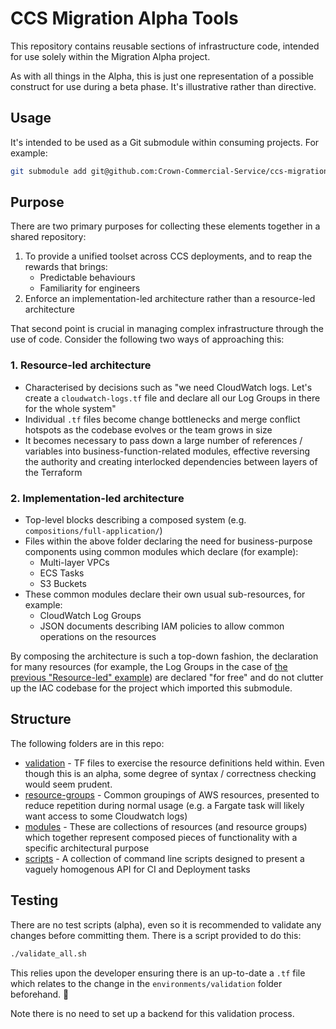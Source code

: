 # CCS Migration Alpha Tools

This repository contains reusable sections of infrastructure code, intended for use solely within the Migration Alpha project.

As with all things in the Alpha, this is just one representation of a possible construct for use during a beta phase. It's illustrative rather than directive.

## Usage

It's intended to be used as a Git submodule within consuming projects. For example:

```bash
git submodule add git@github.com:Crown-Commercial-Service/ccs-migration-alpha-tools.git infrastructure/core
```

## Purpose

There are two primary purposes for collecting these elements together in a shared repository:

1. To provide a unified toolset across CCS deployments, and to reap the rewards that brings:
    * Predictable behaviours
    * Familiarity for engineers
2. Enforce an implementation-led architecture rather than a resource-led architecture

That second point is crucial in managing complex infrastructure through the use of code. Consider the following two ways of approaching this:

### 1. Resource-led architecture

* Characterised by decisions such as "we need CloudWatch logs. Let's create a `cloudwatch-logs.tf` file and declare all our Log Groups in there for the whole system"
* Individual `.tf` files become change bottlenecks and merge conflict hotspots as the codebase evolves or the team grows in size
* It becomes necessary to pass down a large number of references / variables into business-function-related modules, effective reversing the authority and creating interlocked dependencies between layers of the Terraform

### 2. Implementation-led architecture

* Top-level blocks describing a composed system (e.g. `compositions/full-application/`)
* Files within the above folder declaring the need for business-purpose components using common modules which declare (for example):
    * Multi-layer VPCs
    * ECS Tasks
    * S3 Buckets
* These common modules declare their own usual sub-resources, for example:
    * CloudWatch Log Groups
    * JSON documents describing IAM policies to allow common operations on the resources

By composing the architecture is such a top-down fashion, the declaration for many resources (for example, the Log Groups in the case of [the previous "Resource-led" example](#1-resource-led-architecture)) are declared "for free" and do not clutter up the IAC codebase for the project which imported this submodule.

## Structure

The following folders are in this repo:

* [validation](validation/README.md) - TF files to exercise the resource definitions held within. Even though this is an alpha, some degree of syntax / correctness checking would seem prudent.
* [resource-groups](resource-groups/README.md) - Common groupings of AWS resources, presented to reduce repetition during normal usage (e.g. a Fargate task will likely want access to some Cloudwatch logs)
* [modules](modules/README.md) - These are collections of resources (and resource groups) which together represent composed pieces of functionality with a specific architectural purpose
* [scripts](scripts/README.md) - A collection of command line scripts designed to present a vaguely homogenous API for CI and Deployment tasks

## Testing

There are no test scripts (alpha), even so it is recommended to validate any changes before committing them. There is a script provided to do this:

```bash
./validate_all.sh
```

This relies upon the developer ensuring there is an up-to-date a `.tf` file which relates to the change in the `environments/validation` folder beforehand. 🙂

Note there is no need to set up a backend for this validation process.
